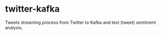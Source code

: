 # twitter-kafka

Tweets streaming process from Twitter to Kafka and text (tweet) sentiment analysis.
